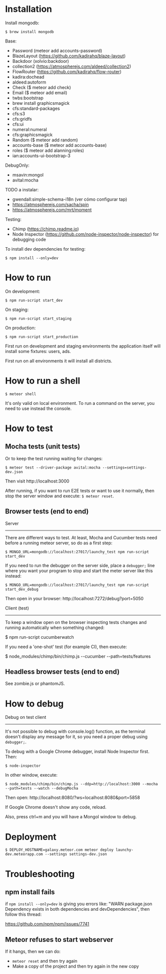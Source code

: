 Installation
============

Install mongodb:

    $ brew install mongodb

Base:
* Password (meteor add accounts-password)
* BlazeLayout (https://github.com/kadirahq/blaze-layout)
* Backdoor (xolvio:backdoor)
* collection2 (https://atmospherejs.com/aldeed/collection2)
* FlowRouter (https://github.com/kadirahq/flow-router)
* kadira:dochead
* aldeed:autoform
* Check ($ meteor add check)
* Email ($ meteor add email)
* twbs:bootstrap
* brew install graphicsmagick
* cfs:standard-packages
* cfs:s3
* cfs:gridfs
* cfs:ui
* numeral:numeral
* cfs:graphicsmagick
* Random ($ meteor add random)
* accounts-base ($ meteor add accounts-base)
* roles ($ meteor add alanning:roles)
* ian:accounts-ui-bootstrap-3

DebugOnly:
* msavin:mongol
* avital:mocha

TODO a instalar:
* gwendall:simple-schema-i18n (ver cómo configurar tap)
* https://atmospherejs.com/sacha/spin
* https://atmospherejs.com/mrt/moment

Testing:
* Chimp (https://chimp.readme.io)
* Node Inspector (https://github.com/node-inspector/node-inspector)
  for debugging code

To install dev dependencies for testing:

    $ npm install --only=dev


How to run
==========

On development:

    $ npm run-script start_dev

On staging:

    $ npm run-script start_staging

On production:

    $ npm run-script start_production

First run on development and staging environments the application itself will
install some fixtures: users, ads.

First run on all environments it will install all districts.


How to run a shell
==================

    $ meteor shell

It's only valid on local environment. To run a command on the server, you need
to use instead the console.


How to test
===========

Mocha tests (unit tests)
------------------------

Or to keep the test running waiting for changes:

    $ meteor test --driver-package avital:mocha --settings=settings-dev.json

Then visit http://localhost:3000

After running, if you want to run E2E tests or want to use it normally, then
stop the server window and execute: `$ meteor reset`.


Browser tests (end to end)
--------------------------

Server
______

There are different ways to test. At least, Mocha and Cucumber tests need
before a running meteor server, so do as a first step:

    $ MONGO_URL=mongodb://localhost:27017/launchy_test npm run-script start_dev

If you need to run the debugger on the server side, place a `debugger;` line
where you want your program to stop and start the meter server like this
instead:

    $ MONGO_URL=mongodb://localhost:27017/launchy_test npm run-script start_dev_debug

Then open in your browser: http://localhost:7272/debug?port=5050


Client (test)
_____________

To keep a window open on the browser inspecting tests changes and running
automatically when something changed:

  $ npm run-script cucumberwatch

If you need a 'one-shot' test (for example CI), then execute:

  $ node_modules/chimp/bin/chimp.js --cucumber --path=tests/features


Headless browser tests (end to end)
-----------------------------------

See zombie.js or phantomJS.


How to debug
============

Debug on test client
____________________

It's not possible to debug with console.log() function, as the terminal
doesn't display any message for it, so you need a proper debug using
`debugger;`.

To debug with a Google Chrome debugger, install Node Inspector first. Then:

    $ node-inspector

In other window, execute:

    $ node_modules/chimp/bin/chimp.js --ddp=http://localhost:3000 --mocha --path=tests --watch --debugMocha

Then open: http://localhost:8080/?ws=localhost:8080&port=5858

If Google Chrome doesn't show any code, reload.

Also, press ctrl+m and you will have a Mongol window to debug.


Deployment
==========

    $ DEPLOY_HOSTNAME=galaxy.meteor.com meteor deploy launchy-dev.meteorapp.com --settings settings-dev.json


Troubleshooting
===============

npm install fails
-----------------

if `npm install --only=dev` is giving you errors like: "WARN package.json Dependency
exists in both dependencies and devDependencies", then follow this thread:

https://github.com/npm/npm/issues/7741

Meteor refuses to start webserver
---------------------------------

If it hangs, then we can do:
* `meteor reset` and then try again
* Make a copy of the project and then try again in the new copy
